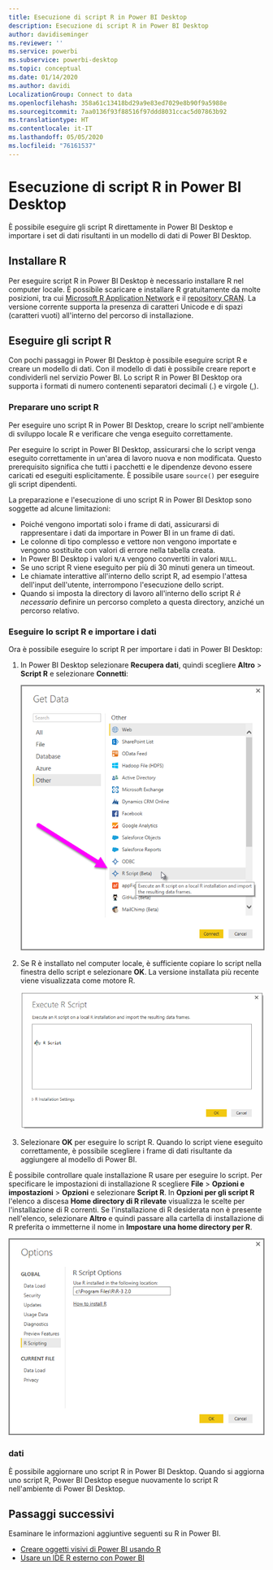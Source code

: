 ```yaml
---
title: Esecuzione di script R in Power BI Desktop
description: Esecuzione di script R in Power BI Desktop
author: davidiseminger
ms.reviewer: ''
ms.service: powerbi
ms.subservice: powerbi-desktop
ms.topic: conceptual
ms.date: 01/14/2020
ms.author: davidi
LocalizationGroup: Connect to data
ms.openlocfilehash: 358a61c13418bd29a9e83ed7029e8b90f9a5988e
ms.sourcegitcommit: 7aa0136f93f88516f97ddd8031ccac5d07863b92
ms.translationtype: HT
ms.contentlocale: it-IT
ms.lasthandoff: 05/05/2020
ms.locfileid: "76161537"
---
```

# <a name="run-r-scripts-in-power-bi-desktop"></a>Esecuzione di script R in Power BI Desktop

È possibile eseguire gli script R direttamente in Power BI Desktop e importare i set di dati risultanti in un modello di dati di Power BI Desktop.

## <a name="install-r"></a>Installare R

Per eseguire script R in Power BI Desktop è necessario installare R nel computer locale. È possibile scaricare e installare R gratuitamente da molte posizioni, tra cui [Microsoft R Application Network](https://mran.revolutionanalytics.com/download/) e il [repository CRAN](https://cran.r-project.org/bin/windows/base/). La versione corrente supporta la presenza di caratteri Unicode e di spazi (caratteri vuoti) all'interno del percorso di installazione.

## <a name="run-r-scripts"></a>Eseguire gli script R

Con pochi passaggi in Power BI Desktop è possibile eseguire script R e creare un modello di dati. Con il modello di dati è possibile creare report e condividerli nel servizio Power BI. Lo script R in Power BI Desktop ora supporta i formati di numero contenenti separatori decimali (.) e virgole (,).

### <a name="prepare-an-r-script"></a>Preparare uno script R

Per eseguire uno script R in Power BI Desktop, creare lo script nell'ambiente di sviluppo locale R e verificare che venga eseguito correttamente.

Per eseguire lo script in Power BI Desktop, assicurarsi che lo script venga eseguito correttamente in un'area di lavoro nuova e non modificata. Questo prerequisito significa che tutti i pacchetti e le dipendenze devono essere caricati ed eseguiti esplicitamente. È possibile usare `source()` per eseguire gli script dipendenti.

La preparazione e l'esecuzione di uno script R in Power BI Desktop sono soggette ad alcune limitazioni:

* Poiché vengono importati solo i frame di dati, assicurarsi di rappresentare i dati da importare in Power BI in un frame di dati.
* Le colonne di tipo complesso e vettore non vengono importate e vengono sostituite con valori di errore nella tabella creata.
* In Power BI Desktop i valori `N/A` vengono convertiti in valori `NULL`.
* Se uno script R viene eseguito per più di 30 minuti genera un timeout.
* Le chiamate interattive all'interno dello script R, ad esempio l'attesa dell'input dell'utente, interrompono l'esecuzione dello script.
* Quando si imposta la directory di lavoro all'interno dello script R *è necessario* definire un percorso completo a questa directory, anziché un percorso relativo.

### <a name="run-your-r-script-and-import-data"></a>Eseguire lo script R e importare i dati

Ora è possibile eseguire lo script R per importare i dati in Power BI Desktop:

1. In Power BI Desktop selezionare **Recupera dati**, quindi scegliere **Altro** > **Script R** e selezionare **Connetti**:

    ![Connetti a script R, categoria Altro, finestra di dialogo Recupera dati, Power BI Desktop](media/desktop-r-scripts/r-scripts-1.png)

2. Se R è installato nel computer locale, è sufficiente copiare lo script nella finestra dello script e selezionare **OK**. La versione installata più recente viene visualizzata come motore R.

    ![Finestra di dialogo Script R, Power BI Desktop](media/desktop-r-scripts/r-scripts-2.png)

3. Selezionare **OK** per eseguire lo script R. Quando lo script viene eseguito correttamente, è possibile scegliere i frame di dati risultante da aggiungere al modello di Power BI.

È possibile controllare quale installazione R usare per eseguire lo script. Per specificare le impostazioni di installazione R scegliere **File** > **Opzioni e impostazioni** > **Opzioni** e selezionare **Script R**. In **Opzioni per gli script R** l'elenco a discesa **Home directory di R rilevate** visualizza le scelte per l'installazione di R correnti. Se l'installazione di R desiderata non è presente nell'elenco, selezionare **Altro** e quindi passare alla cartella di installazione di R preferita o immetterne il nome in **Impostare una home directory per R**.

![Opzioni di script R, Finestra di dialogo Opzioni, Power BI Desktop](media/desktop-r-scripts/r-scripts-4.png)

### <a name="refresh"></a>dati

È possibile aggiornare uno script R in Power BI Desktop. Quando si aggiorna uno script R, Power BI Desktop esegue nuovamente lo script R nell'ambiente di Power BI Desktop.

## <a name="next-steps"></a>Passaggi successivi

Esaminare le informazioni aggiuntive seguenti su R in Power BI.

* [Creare oggetti visivi di Power BI usando R](desktop-r-visuals.md)
* [Usare un IDE R esterno con Power BI](desktop-r-ide.md)
